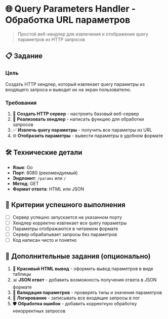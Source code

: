 # 🌐 Query Parameters Handler - Обработка URL параметров

> Простой веб-хендлер для извлечения и отображения query параметров из HTTP запросов

## 📋 Задание

### Цель
Создать HTTP хендлер, который извлекает query параметры из входящего запроса и выводит их на экран пользователю.

### Требования
1. 🔧 **Создать HTTP сервер** - настроить базовый веб-сервер
2. 🚀 **Реализовать хендлер** - написать функцию для обработки запросов
3. ✅ **Извлечь query параметры** - получить все параметры из URL
4. 🌐 **Отобразить параметры** - вывести параметры в удобном формате

## 🛠 Технические детали

- **Язык**: Go
- **Порт**: 8080 (рекомендуемый)
- **Эндпоинт**: `/params` или `/`
- **Метод**: GET
- **Формат ответа**: HTML или JSON

## 🎯 Критерии успешного выполнения

- [ ] Сервер успешно запускается на указанном порту
- [ ] Хендлер корректно извлекает все query параметры
- [ ] Параметры отображаются в читаемом формате
- [ ] Сервер обрабатывает запросы без параметров
- [ ] Код написан чисто и понятно

## 🤝 Дополнительные задания (опционально)

1. 🎨 **Красивый HTML вывод** - оформить вывод параметров в виде таблицы
2. 📊 **JSON ответ** - добавить возможность получения ответа в JSON формате
3. 🔄 **Валидация параметров** - проверять типы и значения параметров
4. 📝 **Логирование** - записывать все входящие запросы в лог
5. 🛡 **Обработка ошибок** - добавить корректную обработку некорректных запросов
